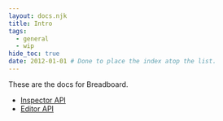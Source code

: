 ```yaml
---
layout: docs.njk
title: Intro
tags:
  - general
  - wip
hide_toc: true
date: 2012-01-01 # Done to place the index atop the list.
---
```


These are the docs for Breadboard.

- [Inspector API](inspector/)
- [Editor API](editor/)
